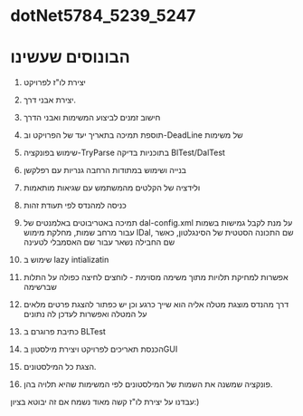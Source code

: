 # dotNet5784_5239_5247

# הבונוסים שעשינו

1. יצירת לו"ז לפרויקט

2. יצירת אבני דרך.

3. חישוב זמנים לביצוע המשימות ואבני הדרך

4. תוספת תמיכה בתאריך יעד של הפרויקט וב-DeadLine של משימות

5. שימוש בפונקציה-TryParse בתוכניות בדיקה BlTest/DalTest 

6. בנייה ושימוש במתודות הרחבה גנריות עם רפלקשן

7. ולידציה של הקלטים מהמשתמש עם שגיאות מותאמות

8. כניסה למהנדס לפי תעודת זהות

9. תמיכה באטריבוטים באלמנטים של dal-config.xml על מנת לקבל גמישות בשמות עבור מרחב שמות, מחלקת מימוש IDal, שם התכונה הסטטית של הסינגלטון, כאשר שם החבילה נשאר עבור שם האסמבלי לטעינה 

10. שימוש ב lazy intializatin 

11. אפשרות למחיקת תלויות מתוך משימה מסוימת - לוחצים לחיצה כפולה על התלות שברשימה

12. דרך מהנדס מוצגת מטלה אליה הוא שייך כרגע וכן יש כפתור להצגת פרטים מלאים על המטלה ואפשרות לעדכן לה נתונים

13. כתיבת פרוגרם ב BLTest

14. הכנסת תאריכים לפרויקט ויצירת מילסטון בGUI

15. הצגת כל המילסטונים.

16. פונקציה שמשנה את השמות של המילסטונים לפי המשימות שהיא תלויה בהן.
 
 עבדנו על יצירת לו"ז קשה מאוד נשמח אם זה יבוטא בציון:)

